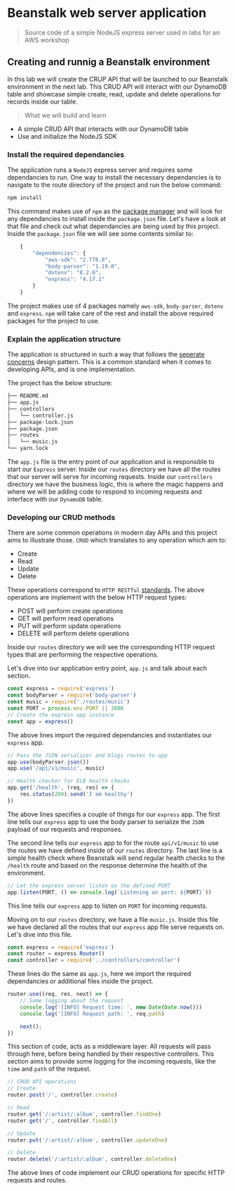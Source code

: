 # Beanstalk web server application

> Source code of a simple NodeJS express server used in labs for an AWS workshop

## Creating and runnig a Beanstalk environment

In this lab we will create the CRUP API that will be launched to our Beanstalk environment in the next lab. This CRUD API will interact with our DynamoDB table and showcase simple create, read, update and delete operations for records inside our table.

> What we will build and learn

- A simple CRUD API that interacts with our DynamoDB table
- Use and initialize the NodeJS SDK

### Install the required dependancies

The application runs a `NodeJS` express server and requires some dependancies to run. One way to install the necessary dependancies is to navigate to the route directory of the project and run the below command:

```bash
npm install
```

This command makes use of `npm` as the [package manager](https://www.npmjs.com/) and will look for any dependancies to install inside the `package.json` file. Let's have a look at that file and check out what dependancies are being used by this project. Inside the `package.json` file we will see some contents similar to:

```javascript
    {
        "dependencies": {
            "aws-sdk": "2.778.0",
            "body-parser": "1.19.0",
            "dotenv": "8.2.0",
            "express": "4.17.1"
        }
    }
```

The project makes use of 4 packages namely `aws-sdk`, `body-parser`, `dotenv` and `express`. `npm` will take care of the rest and install the above required packages for the project to use.

### Explain the application structure

The application is structured in such a way that follows the [seperate concerns](https://en.wikipedia.org/wiki/Separation_of_concerns) design pattern. This is a common standard when it comes to developing APIs, and is one implementation.

The project has the below structure:

```bash
├── README.md
├── app.js
├── controllers
│   └── controller.js
├── package-lock.json
├── package.json
├── routes
│   └── music.js
└── yarn.lock
```

The `app.js` file is the entry point of our application and is responsible to start our `Express` server. Inside our `routes` directory we have all the routes that our server will serve for incoming requests. Inside our `controllers` directory we have the business logic, this is where the magic happens and where we will be adding code to respond to incoming requests and interface with our `DynamoDB` table.

### Developing our CRUD methods

There are some common operations in modern day APIs and this project aims to illustrate those. `CRUD` which translates to any operation which aim to:

- Create
- Read
- Update
- Delete

These operations correspond to `HTTP RESTful` [standards](https://en.wikipedia.org/wiki/Representational_state_transfer). The above operations are implement with the below HTTP request types:

- POST will perform create operations
- GET will perform read operations
- PUT will perform update operations
- DELETE will perform delete operations

Inside our `routes` directory we will see the corresponding HTTP request types that are performing the respective operations.

Let's dive into our application entry point, `app.js` and talk about each section.

```javascript
const express = require('express')
const bodyParser = require('body-parser')
const music = require('./routes/music')
const PORT = process.env.PORT || 3000
// Create the express app instance
const app = express()
```

The above lines import the required dependancies and instantiates our `express` app.

```javascript
// Pass the JSON serializer and blogs routes to app
app.use(bodyParser.json())
app.use('/api/v1/music', music)

// Health checker for ELB health checks
app.get('/health', (req, res) => {
    res.status(200).send('I am healthy')
})
```

The above lines specifies a couple of things for our `express` app. The first line tells our `express` app to use the body parser to serialize the `JSON` payload of our requests and responses.

The second line tells our `express` app to for the route `api/v1/music` to use the routes we have defined inside of our `routes` directory. The last line is a simple health check where Beanstalk will send regular health checks to the `/health` route and based on the response determine the health of the environment.

```javascript
// Let the express server listen on the defined PORT
app.listen(PORT, () => console.log(`Listening on port: ${PORT}`))
```

This line tells our `express` app to listen on `PORT` for incoming requests.

Moving on to our `routes` directory, we have a file `music.js`. Inside this file we have declared all the routes that our `express` app file serve requests on. Let's dive into this file.

```javascript
const express = require('express')
const router = express.Router()
const controller = require('../controllers/controller')
```

These lines do the same as `app.js`, here we import the required dependancies or additional files inside the project.

```javascript
router.use((req, res, next) => {
    // Some logging about the request
    console.log('[INFO] Request time: ', new Date(Date.now()))
    console.log('[INFO] Request path: ', req.path)

    next();
})
```

This section of code, acts as a middleware layer. All requests will pass through here, before being handled by their respective controllers. This section aims to provide some logging for the incoming requests, like the `time` and `path` of the request.

```javascript
// CRUD API operations
// Create
router.post('/', controller.create)

// Read
router.get('/:artist/:album', controller.findOne)
router.get('/', controller.findAll)

// Update
router.put('/:artist/:album', controller.updateOne)

// Delete
router.delete('/:artist/:album', controller.deleteOne)
```

The above lines of code implement our CRUD operations for specific HTTP requests and routes.
